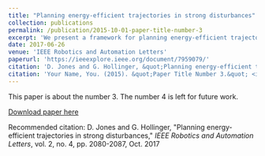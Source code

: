 ```yaml
---
title: "Planning energy-efficient trajectories in strong disturbances"
collection: publications
permalink: /publication/2015-10-01-paper-title-number-3
excerpt: 'We present a framework for planning energy-efficient trajectories through strong and uncertain disturbances, such as ocean currents and wind fields.'
date: 2017-06-26
venue: 'IEEE Robotics and Automation Letters'
paperurl: 'https://ieeexplore.ieee.org/document/7959079/'
citation: 'D. Jones and G. Hollinger, &quot;Planning energy-efficient trajectories in strong disturbances&quot; <i>IEEE Robotics and Automation Letters</i>, vol. 2, no. 4, pp. 2080-2087, Oct. 2017'
citation: 'Your Name, You. (2015). &quot;Paper Title Number 3.&quot; <i>Journal 1</i>. 1(3).'
---
```

This paper is about the number 3. The number 4 is left for future work.

[Download paper here](http://academicpages.github.io/files/paper3.pdf)

Recommended citation: D. Jones and G. Hollinger, "Planning energy-efficient trajectories in strong disturbances," <i>IEEE Robotics and Automation Letters</i>, vol. 2, no. 4, pp. 2080-2087, Oct. 2017






